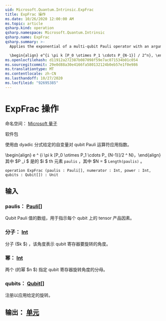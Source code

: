 ```yaml
---
uid: Microsoft.Quantum.Intrinsic.ExpFrac
title: ExpFrac 操作
ms.date: 10/26/2020 12:00:00 AM
ms.topic: article
qsharp.kind: operation
qsharp.namespace: Microsoft.Quantum.Intrinsic
qsharp.name: ExpFrac
qsharp.summary: >-
  Applies the exponential of a multi-qubit Pauli operator with an argument given by a dyadic fraction.

  \begin{align} e^{i \pi k [P_0 \otimes P_1 \cdots P_{N-1}] / 2^n}, \end{align} where $P_i$ is the $i$th element of `paulis`, and where $N = $`Length(paulis)`.
ms.openlocfilehash: d11912a272387b087098f59e7ac071534b01c054
ms.sourcegitcommit: 29e0d88a30e4166fa580132124b0eb57e1f0e986
ms.translationtype: MT
ms.contentlocale: zh-CN
ms.lasthandoff: 10/27/2020
ms.locfileid: "92695385"
---
```

# <a name="expfrac-operation"></a>ExpFrac 操作

命名空间： [Microsoft 量子](xref:Microsoft.Quantum.Intrinsic)

软件包 [](https://nuget.org/packages/)


使用由 dyadic 分式给定的自变量对 qubit Pauli 运算符应用指数。

\begin{align} e ^ {i \pi k [P_0 \otimes P_1 \cdots P_ {N-1}]/2 ^ N}，\end{align} 其中 $P _i $ 是的 $i $ th 元素 `paulis` ，其中 $N = $ `Length(paulis)` 。

```qsharp
operation ExpFrac (paulis : Pauli[], numerator : Int, power : Int, qubits : Qubit[]) : Unit
```


## <a name="input"></a>输入

### <a name="paulis--pauli"></a>paulis： [Pauli](xref:microsoft.quantum.lang-ref.pauli)[]

Qubit Pauli 值的数组，用于指示每个 qubit 上的 tensor 产品因素。


### <a name="numerator--int"></a>分子： [Int](xref:microsoft.quantum.lang-ref.int)

分子 ($k $) ，该角度表示 qubit 寄存器要旋转的角度。


### <a name="power--int"></a>幂： [Int](xref:microsoft.quantum.lang-ref.int)

两个 (的幂 $n $) 指定 qubit 寄存器旋转角度的分母。


### <a name="qubits--qubit"></a>qubits： [Qubit](xref:microsoft.quantum.lang-ref.qubit)[]

注册以应用给定的旋转。



## <a name="output--unit"></a>输出： [单元](xref:microsoft.quantum.lang-ref.unit)

